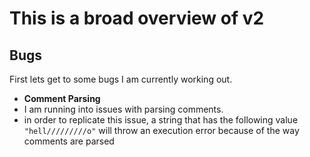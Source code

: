 # This is a broad overview of v2

## Bugs 

First lets get to some bugs I am currently working out. 

* **Comment Parsing**
* I am running into issues with parsing comments. 
* in order to replicate this issue, a string that has the following value `"hell/////////o"` will throw an execution error because of the way comments are parsed